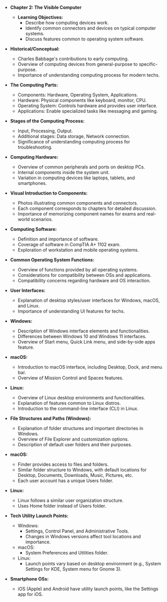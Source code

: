 - **Chapter 2: The Visible Computer**
  
  - **Learning Objectives:**
    - Describe how computing devices work.
    - Identify common connectors and devices on typical computer systems.
    - Discuss features common to operating system software.

- **Historical/Conceptual:**
  - Charles Babbage's contributions to early computing.
  - Overview of computing devices from general-purpose to specific-purpose.
  - Importance of understanding computing process for modern techs.

- **The Computing Parts:**
  - Components: Hardware, Operating System, Applications.
  - Hardware: Physical components like keyboard, monitor, CPU.
  - Operating System: Controls hardware and provides user interface.
  - Applications: Enable specialized tasks like messaging and gaming.

- **Stages of the Computing Process:**
  - Input, Processing, Output.
  - Additional stages: Data storage, Network connection.
  - Significance of understanding computing process for troubleshooting.

- **Computing Hardware:**
  - Overview of common peripherals and ports on desktop PCs.
  - Internal components inside the system unit.
  - Variation in computing devices like laptops, tablets, and smartphones.

- **Visual Introduction to Components:**
  - Photos illustrating common components and connectors.
  - Each component corresponds to chapters for detailed discussion.
  - Importance of memorizing component names for exams and real-world scenarios.

- **Computing Software:**
  - Definition and importance of software.
  - Coverage of software in CompTIA A+ 1102 exam.
  - Exploration of workstation and mobile operating systems.

- **Common Operating System Functions:**
  - Overview of functions provided by all operating systems.
  - Considerations for compatibility between OSs and applications.
  - Compatibility concerns regarding hardware and OS interaction.

- **User Interfaces:**
  - Explanation of desktop styles/user interfaces for Windows, macOS, and Linux.
  - Importance of understanding UI features for techs.

- **Windows:**
  - Description of Windows interface elements and functionalities.
  - Differences between Windows 10 and Windows 11 interfaces.
  - Overview of Start menu, Quick Link menu, and side-by-side apps feature.

- **macOS:**
  - Introduction to macOS interface, including Desktop, Dock, and menu bar.
  - Overview of Mission Control and Spaces features.

- **Linux:**
  - Overview of Linux desktop environments and functionalities.
  - Explanation of features common to Linux distros.
  - Introduction to the command-line interface (CLI) in Linux.

- **File Structures and Paths (Windows):**
  - Explanation of folder structures and important directories in Windows.
  - Overview of File Explorer and customization options.
  - Description of default user folders and their purposes.

- **macOS:**
  - Finder provides access to files and folders.
  - Similar folder structure to Windows, with default locations for Desktop, Documents, Downloads, Music, Pictures, etc.
  - Each user account has a unique Users folder.

- **Linux:**
  - Linux follows a similar user organization structure.
  - Uses Home folder instead of Users folder.

- **Tech Utility Launch Points:**
  - Windows:
    - Settings, Control Panel, and Administrative Tools.
    - Changes in Windows versions affect tool locations and importance.
  - macOS:
    - System Preferences and Utilities folder.
  - Linux:
    - Launch points vary based on desktop environment (e.g., System Settings for KDE, System menu for Gnome 3).

- **Smartphone OSs:**
  - iOS (Apple) and Android have utility launch points, like the Settings app for iOS.
  